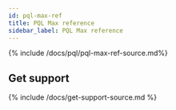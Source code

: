 ```yaml
---
id: pql-max-ref
title: PQL Max reference
sidebar_label: PQL Max reference
---
```


{% include /docs/pql/pql-max-ref-source.md%}

## Get support

{% include /docs/get-support-source.md %}
